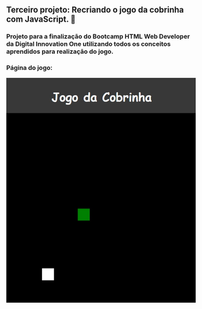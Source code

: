 ## Terceiro projeto: Recriando o jogo da cobrinha com JavaScript. :snake:

### Projeto para a finalização do Bootcamp HTML Web Developer da Digital Innovation One utilizando todos os conceitos aprendidos para realização do jogo.

### Página do jogo:

<img src = "jogo.jpg">